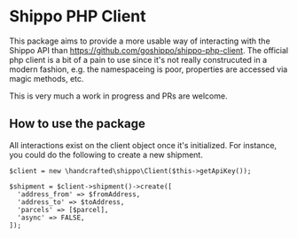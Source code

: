 # Shippo PHP Client
This package aims to provide a more usable way of interacting with the Shippo API than https://github.com/goshippo/shippo-php-client. The official php client is a bit of a pain to use since it's not really construcuted in a modern fashion, e.g. the namespaceing is poor, properties are accessed via magic methods, etc.

This is very much a work in progress and PRs are welcome.

## How to use the package
All interactions exist on the client object once it's initialized. For instance, you could do the following to create a new shipment.

```
$client = new \handcrafted\shippo\Client($this->getApiKey());

$shipment = $client->shipment()->create([
  'address_from' => $fromAddress,
  'address_to' => $toAddress,
  'parcels' => [$parcel],
  'async' => FALSE,
]);
```
